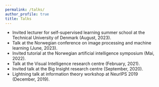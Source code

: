 ```yaml
---
permalink: /talks/
author_profile: true
title: Talks
---
```


* Invited lecturer for self-supervised learning summer school at the Technical University of Denmark (August, 2023).
* Talk at the Norwegian conference on image processing and machine learning (June, 2023).
* Invited tutorial at the Norwegian artificial intelligence symposium (Mai, 2022).
* Talk at the Visual Intelligence research centre (February, 2021).
* Invited talk at the Big Insight research centre (September, 2020).
* Lightning talk at information theory workshop at NeurIPS 2019 (December, 2019).
